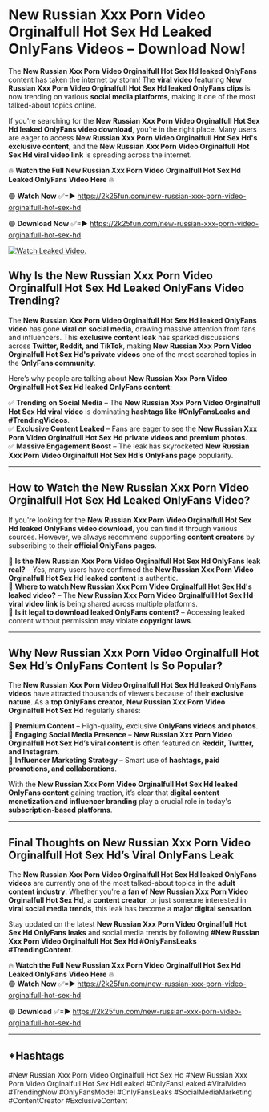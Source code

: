 # New Russian Xxx Porn Video Orginalfull Hot Sex Hd Leaked OnlyFans Videos – Download Now!

The **New Russian Xxx Porn Video Orginalfull Hot Sex Hd leaked OnlyFans** content has taken the internet by storm! The **viral video** featuring **New Russian Xxx Porn Video Orginalfull Hot Sex Hd leaked OnlyFans clips** is now trending on various **social media platforms**, making it one of the most talked-about topics online.  

If you're searching for the **New Russian Xxx Porn Video Orginalfull Hot Sex Hd leaked OnlyFans video download**, you’re in the right place. Many users are eager to access **New Russian Xxx Porn Video Orginalfull Hot Sex Hd's exclusive content**, and the **New Russian Xxx Porn Video Orginalfull Hot Sex Hd viral video link** is spreading across the internet.  

🔥 **Watch the Full New Russian Xxx Porn Video Orginalfull Hot Sex Hd Leaked OnlyFans Video Here** 🔥  

🟢 **Watch Now** ✅=► https://2k25fun.com/new-russian-xxx-porn-video-orginalfull-hot-sex-hd

🟢 **Download Now** ✅=► https://2k25fun.com/new-russian-xxx-porn-video-orginalfull-hot-sex-hd

[![Watch Leaked Video.](https://miro.medium.com/v2/resize:fit:828/format:webp/1*cilzJN44JGOrTw9NJCrNHA.gif "Watch Leaked Video")](https://2k25fun.com/new-russian-xxx-porn-video-orginalfull-hot-sex-hd)

## **Why Is the New Russian Xxx Porn Video Orginalfull Hot Sex Hd Leaked OnlyFans Video Trending?**  

The **New Russian Xxx Porn Video Orginalfull Hot Sex Hd leaked OnlyFans video** has gone **viral on social media**, drawing massive attention from fans and influencers. This **exclusive content leak** has sparked discussions across **Twitter, Reddit, and TikTok**, making **New Russian Xxx Porn Video Orginalfull Hot Sex Hd's private videos** one of the most searched topics in the **OnlyFans community**.  

Here’s why people are talking about **New Russian Xxx Porn Video Orginalfull Hot Sex Hd leaked OnlyFans content**:  

✅ **Trending on Social Media** – The **New Russian Xxx Porn Video Orginalfull Hot Sex Hd viral video** is dominating **hashtags like #OnlyFansLeaks and #TrendingVideos**.  
✅ **Exclusive Content Leaked** – Fans are eager to see the **New Russian Xxx Porn Video Orginalfull Hot Sex Hd private videos and premium photos**.  
✅ **Massive Engagement Boost** – The leak has skyrocketed **New Russian Xxx Porn Video Orginalfull Hot Sex Hd’s OnlyFans page** popularity.  

---

## **How to Watch the New Russian Xxx Porn Video Orginalfull Hot Sex Hd Leaked OnlyFans Video?**  

If you're looking for the **New Russian Xxx Porn Video Orginalfull Hot Sex Hd leaked OnlyFans video download**, you can find it through various sources. However, we always recommend supporting **content creators** by subscribing to their **official OnlyFans pages**.  

🔹 **Is the New Russian Xxx Porn Video Orginalfull Hot Sex Hd OnlyFans leak real?** – Yes, many users have confirmed the **New Russian Xxx Porn Video Orginalfull Hot Sex Hd leaked content** is authentic.  
🔹 **Where to watch New Russian Xxx Porn Video Orginalfull Hot Sex Hd's leaked video?** – The **New Russian Xxx Porn Video Orginalfull Hot Sex Hd viral video link** is being shared across multiple platforms.  
🔹 **Is it legal to download leaked OnlyFans content?** – Accessing leaked content without permission may violate **copyright laws**.  

---

## **Why New Russian Xxx Porn Video Orginalfull Hot Sex Hd’s OnlyFans Content Is So Popular?**  

The **New Russian Xxx Porn Video Orginalfull Hot Sex Hd leaked OnlyFans videos** have attracted thousands of viewers because of their **exclusive nature**. As a **top OnlyFans creator**, **New Russian Xxx Porn Video Orginalfull Hot Sex Hd** regularly shares:  

📌 **Premium Content** – High-quality, exclusive **OnlyFans videos and photos**.  
📌 **Engaging Social Media Presence** – **New Russian Xxx Porn Video Orginalfull Hot Sex Hd’s viral content** is often featured on **Reddit, Twitter, and Instagram**.  
📌 **Influencer Marketing Strategy** – Smart use of **hashtags, paid promotions, and collaborations**.  

With the **New Russian Xxx Porn Video Orginalfull Hot Sex Hd leaked OnlyFans content** gaining traction, it’s clear that **digital content monetization and influencer branding** play a crucial role in today's **subscription-based platforms**.  

---

## **Final Thoughts on New Russian Xxx Porn Video Orginalfull Hot Sex Hd’s Viral OnlyFans Leak**  

The **New Russian Xxx Porn Video Orginalfull Hot Sex Hd leaked OnlyFans videos** are currently one of the most talked-about topics in the **adult content industry**. Whether you're a **fan of New Russian Xxx Porn Video Orginalfull Hot Sex Hd**, a **content creator**, or just someone interested in **viral social media trends**, this leak has become a **major digital sensation**.  

Stay updated on the latest **New Russian Xxx Porn Video Orginalfull Hot Sex Hd OnlyFans leaks** and social media trends by following **#New Russian Xxx Porn Video Orginalfull Hot Sex Hd #OnlyFansLeaks #TrendingContent**.  

🔥 **Watch the Full New Russian Xxx Porn Video Orginalfull Hot Sex Hd Leaked OnlyFans Video Here** 🔥  
🟢 **Watch Now** ✅=► https://2k25fun.com/new-russian-xxx-porn-video-orginalfull-hot-sex-hd

🟢 **Download** ✅=► https://2k25fun.com/new-russian-xxx-porn-video-orginalfull-hot-sex-hd

---

## *Hashtags
#New Russian Xxx Porn Video Orginalfull Hot Sex Hd #New Russian Xxx Porn Video Orginalfull Hot Sex HdLeaked #OnlyFansLeaked #ViralVideo #TrendingNow #OnlyFansModel #OnlyFansLeaks #SocialMediaMarketing #ContentCreator #ExclusiveContent  